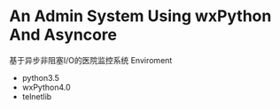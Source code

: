 # An Admin System Using wxPython And Asyncore
基于异步非阻塞I/O的医院监控系统
Enviroment
- python3.5
- wxPython4.0
- telnetlib
